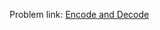 Problem link: [Encode and Decode](https://neetcode.io/problems/string-encode-and-decode?list=neetcode250)
